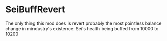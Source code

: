 # SeiBuffRevert
The only thing this mod does is revert probably the most pointless balance change in mindustry's existence: Sei's health being buffed from 10000 to 10200
